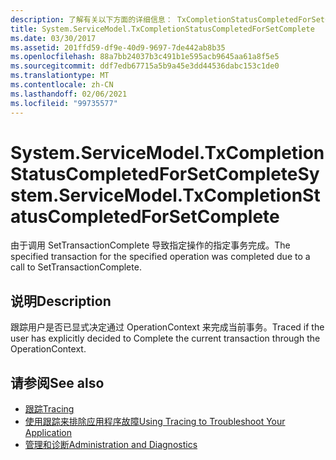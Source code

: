 ```yaml
---
description: 了解有关以下方面的详细信息： TxCompletionStatusCompletedForSetComplete
title: System.ServiceModel.TxCompletionStatusCompletedForSetComplete
ms.date: 03/30/2017
ms.assetid: 201ffd59-df9e-40d9-9697-7de442ab8b35
ms.openlocfilehash: 88a7bb24037b3c491b1e595acb9645aa61a8f5e5
ms.sourcegitcommit: ddf7edb67715a5b9a45e3dd44536dabc153c1de0
ms.translationtype: MT
ms.contentlocale: zh-CN
ms.lasthandoff: 02/06/2021
ms.locfileid: "99735577"
---
```

# <a name="systemservicemodeltxcompletionstatuscompletedforsetcomplete"></a><span data-ttu-id="f6558-103">System.ServiceModel.TxCompletionStatusCompletedForSetComplete</span><span class="sxs-lookup"><span data-stu-id="f6558-103">System.ServiceModel.TxCompletionStatusCompletedForSetComplete</span></span>

<span data-ttu-id="f6558-104">由于调用 SetTransactionComplete 导致指定操作的指定事务完成。</span><span class="sxs-lookup"><span data-stu-id="f6558-104">The specified transaction for the specified operation was completed due to a call to SetTransactionComplete.</span></span>  
  
## <a name="description"></a><span data-ttu-id="f6558-105">说明</span><span class="sxs-lookup"><span data-stu-id="f6558-105">Description</span></span>  

 <span data-ttu-id="f6558-106">跟踪用户是否已显式决定通过 OperationContext 来完成当前事务。</span><span class="sxs-lookup"><span data-stu-id="f6558-106">Traced if the user has explicitly decided to Complete the current transaction through the OperationContext.</span></span>  
  
## <a name="see-also"></a><span data-ttu-id="f6558-107">请参阅</span><span class="sxs-lookup"><span data-stu-id="f6558-107">See also</span></span>

- [<span data-ttu-id="f6558-108">跟踪</span><span class="sxs-lookup"><span data-stu-id="f6558-108">Tracing</span></span>](index.md)
- [<span data-ttu-id="f6558-109">使用跟踪来排除应用程序故障</span><span class="sxs-lookup"><span data-stu-id="f6558-109">Using Tracing to Troubleshoot Your Application</span></span>](using-tracing-to-troubleshoot-your-application.md)
- [<span data-ttu-id="f6558-110">管理和诊断</span><span class="sxs-lookup"><span data-stu-id="f6558-110">Administration and Diagnostics</span></span>](../index.md)
